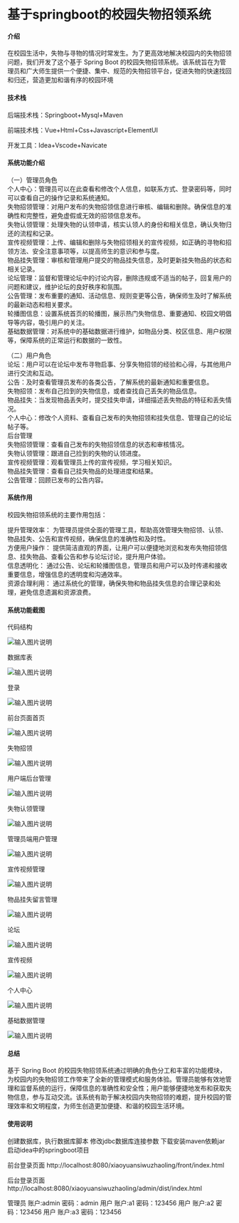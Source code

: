 # 基于springboot的校园失物招领系统

#### 介绍

在校园生活中，失物与寻物的情况时常发生。为了更高效地解决校园内的失物招领问题，我们开发了这个基于 Spring Boot 的校园失物招领系统。该系统旨在为管理员和广大师生提供一个便捷、集中、规范的失物招领平台，促进失物的快速找回和归还，营造更加和谐有序的校园环境

#### 技术栈

后端技术栈：Springboot+Mysql+Maven

前端技术栈：Vue+Html+Css+Javascript+ElementUI

开发工具：Idea+Vscode+Navicate

#### 系统功能介绍

（一）管理员角色  
个人中心：管理员可以在此查看和修改个人信息，如联系方式、登录密码等，同时可以查看自己的操作记录和系统通知。  
失物招领管理：对用户发布的失物招领信息进行审核、编辑和删除。确保信息的准确性和完整性，避免虚假或无效的招领信息发布。  
失物认领管理：处理失物的认领申请，核实认领人的身份和相关信息，确认失物归还的流程和记录。  
宣传视频管理：上传、编辑和删除与失物招领相关的宣传视频，如正确的寻物和招领方法、安全注意事项等，以提高师生的意识和参与度。  
物品挂失管理：审核和管理用户提交的物品挂失信息，及时更新挂失物品的状态和相关记录。  
论坛管理：监督和管理论坛中的讨论内容，删除违规或不适当的帖子，回复用户的问题和建议，维护论坛的良好秩序和氛围。  
公告管理：发布重要的通知、活动信息、规则变更等公告，确保师生及时了解系统的最新动态和相关要求。  
轮播图信息：设置系统首页的轮播图，展示热门失物信息、重要通知、校园文明倡导等内容，吸引用户的关注。  
基础数据管理：对系统中的基础数据进行维护，如物品分类、校区信息、用户权限等，保障系统的正常运行和数据的一致性。  

（二）用户角色  
论坛：用户可以在论坛中发布寻物启事、分享失物招领的经验和心得，与其他用户进行交流和互动。  
公告：及时查看管理员发布的各类公告，了解系统的最新通知和重要信息。  
失物招领：发布自己捡到的失物信息，或者查找自己丢失的物品信息。  
物品挂失：当发现物品丢失时，提交挂失申请，详细描述丢失物品的特征和丢失情况。  
个人中心：修改个人资料、查看自己发布的失物招领和挂失信息、管理自己的论坛帖子等。  
后台管理  
失物招领管理：查看自己发布的失物招领信息的状态和审核情况。  
失物认领管理：跟进自己捡到的失物的认领进度。  
宣传视频管理：观看管理员上传的宣传视频，学习相关知识。  
物品挂失管理：查看自己挂失物品的处理进度和结果。  
公告管理：回顾已发布的公告内容。  

#### 系统作用

校园失物招领系统的主要作用包括：  

提升管理效率： 为管理员提供全面的管理工具，帮助高效管理失物招领、认领、物品挂失、公告和宣传视频，确保信息的准确性和及时性。  
方便用户操作： 提供简洁直观的界面，让用户可以便捷地浏览和发布失物招领信息、挂失物品、查看公告和参与论坛讨论，提升用户体验。  
信息透明化： 通过公告、论坛和轮播图信息，管理员和用户可以及时传递和接收重要信息，增强信息的透明度和沟通效率。  
资源合理利用： 通过系统化的管理，确保失物和物品挂失信息的合理记录和处理，避免信息遗漏和资源浪费。  

#### 系统功能截图

代码结构

![输入图片说明](images/ee8dcdd0d0de4277088fc57844bdc83.png)

数据库表

![输入图片说明](images/9f2c739ca3bb9ff8ea429684cbd946d.png)

登录

![输入图片说明](images/4ab0d430fbe5678dc3e6c5b91c3edc2.png)

前台页面首页

![输入图片说明](images/3635c1d9448ab0584c6fc09beb5cf15.png)

失物招领

![输入图片说明](images/d9420f3d5969ea2475b50974d8e62d4.png)

用户端后台管理

![输入图片说明](images/5ce0d7a2a364766721829bc47af6fd2.png)

失物认领管理

![输入图片说明](images/d8f5fb24bb9d000c161cff5e1f94e6f.png)

管理员端用户管理

![输入图片说明](images/06f710e44696ff3b39550f5158fc5bb.png)

宣传视频管理

![输入图片说明](images/e0b8884996c15b9b1e22980119cc3d3.png)

物品挂失留言管理

![输入图片说明](images/c1150eb67571aba9a1e47ae37f5d512.png)

论坛

![输入图片说明](images/2898a2241f4967a7206738b03278ec1.png)

宣传视频

![输入图片说明](images/ba10bedae95070eeeb18d46c91f7a15.png)

个人中心

![输入图片说明](images/8adaf463cb570dcdcfb17d2ea08b2e1.png)

基础数据管理

![输入图片说明](images/f48d90a53f5bdd0724f50b62598f054.png)

#### 总结

基于 Spring Boot 的校园失物招领系统通过明确的角色分工和丰富的功能模块，为校园内的失物招领工作带来了全新的管理模式和服务体验。管理员能够有效地管理和监督系统的运行，保障信息的准确性和安全性；用户能够便捷地发布和获取失物信息，参与互动交流。该系统有助于解决校园内失物招领的难题，提升校园的管理效率和文明程度，为师生创造更加便捷、和谐的校园生活环境。

#### 使用说明

创建数据库，执行数据库脚本 修改jdbc数据库连接参数 下载安装maven依赖jar 启动idea中的springboot项目

前台登录页面
http://localhost:8080/xiaoyuansiwuzhaoling/front/index.html

后台登录页面
http://localhost:8080/xiaoyuansiwuzhaoling/admin/dist/index.html

管理员			账户:admin 	密码：admin
用户				账户:a1 		密码：123456
用户				账户:a2 		密码：123456
用户				账户:a3 		密码：123456